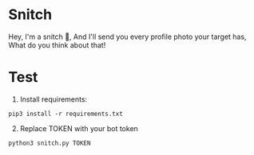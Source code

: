 # Snitch

Hey, I'm a snitch 🤫, And I'll send you every profile photo your target has, What do you think about that!

# Test
1. Install requirements:
```
pip3 install -r requirements.txt
```

2. Replace TOKEN with your bot token
```
python3 snitch.py TOKEN
```
